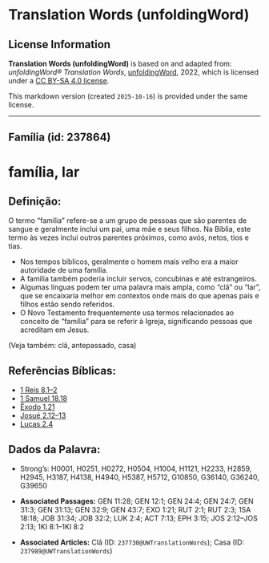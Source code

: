 # Translation Words (unfoldingWord)

## License Information

**Translation Words (unfoldingWord)** is based on and adapted from: _unfoldingWord® Translation Words_, [unfoldingWord](https://unfoldingword.org/utw), 2022, which is licensed under a [CC BY-SA 4.0 license](https://creativecommons.org/licenses/by-sa/4.0/legalcode.en).

This markdown version (created `2025-10-16`) is provided under the same license.



--------------------------------

## Família (id: 237864)

família, lar
============

Definição:
----------

O termo “família” refere\-se a um grupo de pessoas que são parentes de sangue e geralmente inclui um pai, uma mãe e seus filhos. Na Bíblia, este termo às vezes inclui outros parentes próximos, como avós, netos, tios e tias.

* Nos tempos bíblicos, geralmente o homem mais velho era a maior autoridade de uma família.
* A família também poderia incluir servos, concubinas e até estrangeiros.
* Algumas línguas podem ter uma palavra mais ampla, como “clã” ou “lar”, que se encaixaria melhor em contextos onde mais do que apenas pais e filhos estão sendo referidos.
* O Novo Testamento frequentemente usa termos relacionados ao conceito de “família” para se referir à Igreja, significando pessoas que acreditam em Jesus.

(Veja também: clã, antepassado, casa)

Referências Bíblicas:
---------------------

* [1 Reis 8\.1–2](https://ref.ly/1Kgs8:1-1Kgs8:2)
* [1 Samuel 18\.18](https://ref.ly/1Sam18:18)
* [Êxodo 1\.21](https://ref.ly/Exod1:21)
* [Josué 2\.12–13](https://ref.ly/Josh2:12-Josh2:13)
* [Lucas 2\.4](https://ref.ly/Luke2:4)

Dados da Palavra:
-----------------

* Strong’s: H0001, H0251, H0272, H0504, H1004, H1121, H2233, H2859, H2945, H3187, H4138, H4940, H5387, H5712, G10850, G36140, G36240, G39650

* **Associated Passages:** GEN 11:28; GEN 12:1; GEN 24:4; GEN 24:7; GEN 31:3; GEN 31:13; GEN 32:9; GEN 43:7; EXO 1:21; RUT 2:1; RUT 2:3; 1SA 18:18; JOB 31:34; JOB 32:2; LUK 2:4; ACT 7:13; EPH 3:15; JOS 2:12–JOS 2:13; 1KI 8:1–1KI 8:2
* **Associated Articles:** Clã (ID: `237730@UWTranslationWords`); Casa (ID: `237989@UWTranslationWords`)

